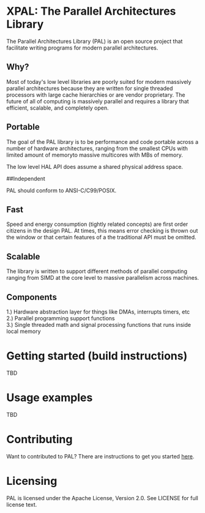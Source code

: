 XPAL: The Parallel Architectures Library
==================================

The Parallel Architectures Library (PAL) is an open source project that 
facilitate writing programs for modern parallel architectures. 

## Why?

Most of today's low level libraries are poorly suited for modern massively
parallel architectures because they are written for single threaded processors 
with large cache hierarchies or are vendor proprietary. The future of all of 
computing is  massively parallel and requires a library that efficient, 
scalable, and completely open.

## Portable

The goal of the PAL library is to be performance and code portable across a 
number of hardware architectures, ranging from the smallest CPUs with 
limited amount of memoryto massive multicores with MBs of memory.

The low level HAL API does assume a shared physical address space.

##Independent 

PAL should conform to ANSI-C/C99/POSIX. 
 
## Fast

Speed and energy consumption (tightly related concepts) are first order
citizens in the design PAL. At times, this means error checking is thrown
out the window or that certain features of a the traditional API must be 
omitted.

## Scalable

The library is written to support different methods of parallel computing 
ranging from SIMD at the core level to massive parallelism across machines.

## Components

1.) Hardware abstraction layer for things like DMAs, interrupts timers, etc  
2.) Parallel programming support functions  
3.) Single threaded math and signal processing functions that runs inside local 
memory


Getting started (build instructions)
===============
TBD

Usage examples
==============
TBD

Contributing
=============

Want to contributed to PAL? There are instructions to get you started [here](CONTRIBUTING.md). 

Licensing
=========
PAL is licensed under the Apache License, Version 2.0. See LICENSE for full license text.

